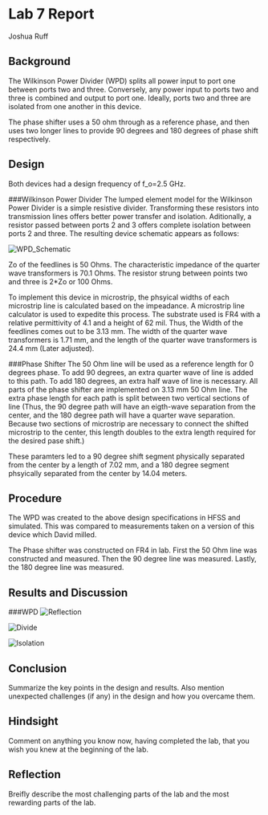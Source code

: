 # Lab 7 Report
Joshua Ruff

## Background
The Wilkinson Power Divider (WPD) splits all power input to port one between ports two and three. Conversely, any power input to ports two and three is combined and output to port one. Ideally, ports two and three are isolated from one another in this device. 

The phase shifter uses a 50 ohm through as a reference phase, and then uses two longer lines to provide 90 degrees and 180 degrees of phase shift respectively. 

## Design
Both devices had a design frequency of f_o=2.5 GHz. 

###Wilkinson Power Divider
The lumped element model for the Wilkinson Power Divider is a simple resistive divider. Transforming these resistors into transmission lines offers better power transfer and isolation. Aditionally, a resistor passed between ports 2 and 3 offers complete isolation between ports 2 and three. The resulting device schematic appears as follows: 

![WPD_Schematic](https://github.com/CourseReps/ECEN452-Spring2016/master/Students/joshruff/Lab7/WPD.jpg)<br>

Zo of the feedlines is 50 Ohms. The characteristic impedance of the quarter wave transformers is 70.1 Ohms. The resistor strung between points two and three is 2*Zo or 100 Ohms. 

To implement this device in microstrip, the phsyical widths of each microstrip line is calculated based on the impeadance. A microstrip line calculator is used to expedite this process. The substrate used is FR4 with a relative permittivity of 4.1 and a height of 62 mil. Thus, the Width of the feedlines comes out to be 3.13 mm. The width of the quarter wave transformers is 1.71 mm, and the length of the quarter wave transformers is 24.4 mm (Later adjusted). 

###Phase Shifter
The 50 Ohm line will be used as a reference length for 0 degrees phase. To add 90 degrees, an extra quarter wave of line is added to this path. To add 180 degrees, an extra half wave of line is necessary. All parts of the phase shifter are implemented on 3.13 mm 50 Ohm line. The extra phase length for each path is split between two vertical sections of line (Thus, the 90 degree path will have an eigth-wave separation from the center, and the 180 degree path will have a quarter wave separation. Because two sections of microstrip are necessary to connect the shifted microstrip to the center, this length doubles to the extra length required for the desired pase shift.) 

These paramters led to a 90 degree shift segment physically separated from the center by a length of 7.02 mm, and a 180 degree segment phsyically separated from the center by 14.04 meters. 

## Procedure
The WPD was created to the above design specifications in HFSS and simulated. This was compared to measurements taken on a version of this device which David milled. 

The Phase shifter was constructed on FR4 in lab. First the 50 Ohm line was constructed and measured. Then the 90 degree line was measured. Lastly, the 180 degree line was measured.

## Results and Discussion
###WPD
![Reflection](https://github.com/CourseReps/ECEN452-Spring2016/master/Students/joshruff/Lab7/Reflections.png)<br>

![Divide](https://github.com/CourseReps/ECEN452-Spring2016/master/Students/joshruff/Lab7/Division.png)<br>

![Isolation](https://github.com/CourseReps/ECEN452-Spring2016/master/Students/joshruff/Lab7/Isolation.png)<br>


## Conclusion
Summarize the key points in the design and results. Also mention unexpected challenges (if any) in the design and how you overcame them. 

## Hindsight
Comment on anything you know now, having completed the lab, that you wish you knew at the beginning of the lab.

## Reflection
Breifly describe the most challenging parts of the lab and the most rewarding parts of the lab.
